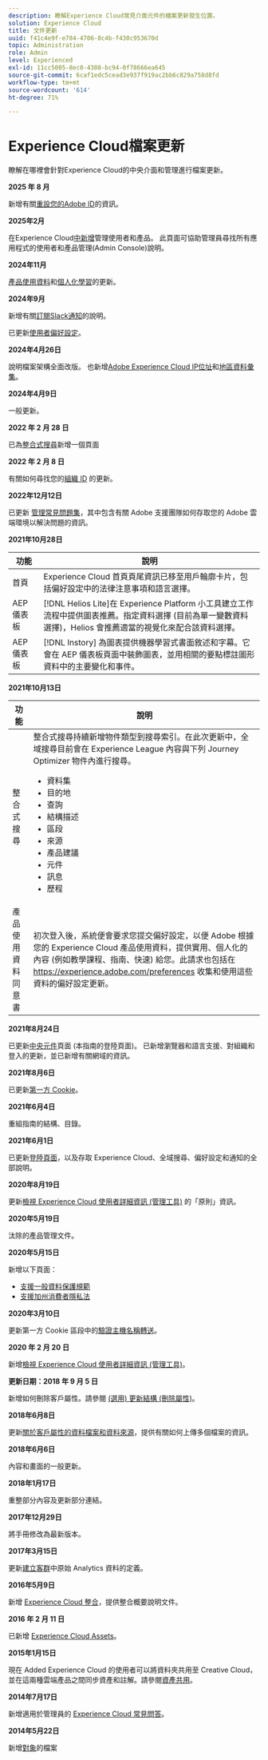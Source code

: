 ```yaml
---
description: 瞭解Experience Cloud常見介面元件的檔案更新發生位置。
solution: Experience Cloud
title: 文件更新
uuid: f41c4e9f-e784-4706-8c4b-f430c953670d
topic: Administration
role: Admin
level: Experienced
exl-id: 11cc5005-8ec0-4308-bc94-0f78666ea645
source-git-commit: 6caf1edc5cead3e937f919ac2bb6c829a758d8fd
workflow-type: tm+mt
source-wordcount: '614'
ht-degree: 71%

---
```


# Experience Cloud檔案更新

瞭解在哪裡會針對Experience Cloud的中央介面和管理進行檔案更新。

**2025 年 8 月**

新增有關[重設您的Adobe ID](../features/account-preferences.md)的資訊。

**2025年2月**

在Experience Cloud[中新增](../administration/admin-console.md)管理使用者和產品。 此頁面可協助管理員尋找所有應用程式的使用者和產品管理(Admin Console)說明。

**2024年11月**

[產品使用資料](../features/account-preferences.md)和[個人化學習](../features/personalized-learning.md)的更新。

**2024年9月**

新增有關[訂閱Slack通知](../features/account-preferences.md#subscribe-to-slack-notifications)的說明。

已更新[使用者偏好設定](../features/account-preferences.md)。

**2024年4月26日**

說明檔案架構全面改版。 也新增[Adobe Experience Cloud IP位址](../data-collection/ip-addresses.md)和[地區資料彙集](../data-collection/rdc.md)。

**2024年4月9日**

一般更新。

**2022 年 2 月 28 日**

已為[整合式搜尋](../features/search.md)新增一個頁面

**2022 年 2 月 8 日**

有關如何尋找您的[組織 ID](../administration/organizations.md) 的更新。

**2022年12月12日**

已更新 [管理常見問題集](faq.md)，其中包含有關 Adobe 支援團隊如何存取您的 Adobe 雲端環境以解決問題的資訊。

**2021年10月28日**

| 功能 | 說明 |
| ------- | ------- |
| 首頁 | Experience Cloud 首頁頁尾資訊已移至用戶輪廓卡片，包括偏好設定中的法律注意事項和語言選擇。 |
| AEP 儀表板 | [!DNL Helios Lite]在 Experience Platform 小工具建立工作流程中提供圖表推薦。指定資料選擇 (目前為單一變數資料選擇)，Helios 會推薦適當的視覺化來配合該資料選擇。 |
| AEP 儀表板 | [!DNL Instory] 為圖表提供機器學習式書面敘述和字幕。它會在 AEP 儀表板頁面中裝飾圖表，並用相關的要點標註圖形資料中的主要變化和事件。 |

**2021年10月13日**

| 功能 | 說明 |
| ------- | ------- |
| 整合式搜尋 | 整合式搜尋持續新增物件類型到搜尋索引。在此次更新中，全域搜尋目前會在 Experience League 內容與下列 Journey Optimizer 物件內進行搜尋。 <ul><li>資料集</li><li>目的地</li><li>查詢</li><li>結構描述</li><li>區段</li><li>來源</li><li>產品建議</li><li>元件</li><li>訊息</li><li>歷程</li></ul> |
| 產品使用資料同意書 | 初次登入後，系統便會要求您提交偏好設定，以便 Adobe 根據您的 Experience Cloud 產品使用資料，提供實用、個人化的內容 (例如教學課程、指南、快速) 給您。此請求也包括在 <https://experience.adobe.com/preferences> 收集和使用這些資料的偏好設定更新。 |

**2021年8月24日**

已更新[中央元件](../experience-cloud.md)頁面 (本指南的登陸頁面)。 已新增瀏覽器和語言支援、對組織和登入的更新，並已新增有關網域的資訊。

**2021年8月6日**

已更新[第一方 Cookie](../data-collection/adobe-managed-cert.md)。

**2021年6月4日**

重組指南的結構、目錄。

**2021年6月1日**

已更新[登陸頁面](../experience-cloud.md)，以及存取 Experience Cloud、全域搜尋、偏好設定和通知的全部說明。

**2020年8月19日**

更新[檢視 Experience Cloud 使用者詳細資訊 (管理工具)](../administration/admin-tool-experience-cloud.md) 的「原則」資訊。

**2020年5月19日**

汰除的產品管理文件。

**2020年5月15日**

新增以下頁面：

* [支援一般資料保護規範](../services/customer-attributes/gdpr.md)
* [支援加州消費者隱私法](../services/customer-attributes/ccpa.md)

**2020年3月10日**

更新第一方 Cookie 區段中的[驗證主機名稱轉送](../data-collection/adobe-managed-cert.md)。

**2020 年 2 月 20 日**

新增[檢視 Experience Cloud 使用者詳細資訊 (管理工具)](../administration/admin-tool-experience-cloud.md)。

**更新日期：2018 年 9 月 5 日**

新增如何刪除客戶屬性。請參閱 [(選用) 更新結構 (刪除屬性)](../services/customer-attributes/t-crs-usecase.md)。

**2018年6月8日**

更新[關於客戶屬性的資料檔案和資料來源](../services/customer-attributes/crs-data-file.md)，提供有關如何上傳多個檔案的資訊。

**2018年6月6日**

內容和畫面的一般更新。

**2018年1月17日**

重整部分內容及更新部分連結。

**2017年12月29日**

將手冊修改為最新版本。

**2017年3月15日**

更新[建立客群](../services/audiences/create.md)中原始 Analytics 資料的定義。

**2016年5月9日**

新增 [Experience Cloud 整合](../administration/integrations.md)，提供整合概要說明文件。

**2016 年 2 月 11 日**

已新增 [Experience Cloud Assets](../services/assets/experience-cloud-assets.md)。

**2015年1月15日**

現在 Added Experience Cloud 的使用者可以將資料夾共用至 Creative Cloud，並在這兩種雲端產品之間同步資產和註解。請參閱[資產共用](../services/assets/creative-cloud.md)。

**2014年7月17日**

新增適用於管理員的 [Experience Cloud 常見問答](faq.md)。

**2014年5月22日**

新增[對象](../services/audiences/overview.md)的檔案
